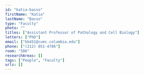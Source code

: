 ```yaml
---
id: "katia-basso"
firstName: "Katia"
lastName: "Basso"
type: "Faculty"
photo: ""
titles: ["Assistant Professor of Pathology and Cell Biology"]
letters: ["PhD"]
email: ["kb451@cumc.columbia.edu"]
phone: ["(212) 851-4786"]
room: "506"
researchAreas: []
tags: ["People", "Faculty"]
urls: []
---
```

